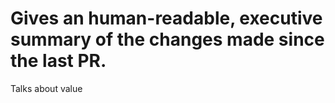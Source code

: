 # Gives an human-readable, executive summary of the changes made since the last PR.

Talks about value